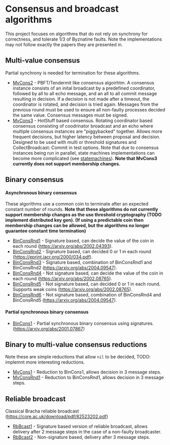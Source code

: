 # Consensus and broadcast algorithms

This project focuses on algorithms that do not rely on synchrony
for correctness, and tolerate 1/3 of Byznatine faults.
Note the implementations may not follow exactly the papers
they are presented in.

## Multi-value consensus
Partial synchrony is needed for termination for these algorithms.
- [MvCons2](../consensus/cons/mvcons2) - PBFT/Tendermit like consensus algoirhtm.
A consensus instance consists of an inital broadcast by a predefined
coordinator, followed by all to all echo message, and an all to all commit message
resulting in decision. If a decision is not made after a timeout, the coordinator
is rotated, and decision is tried again. Messages from the previous
round must be used to ensure all non-faulty processes decided the same value.
Consensus messages must be signed.
- [MvCons3](../consensus/cons/mvcons2) - HotStuff based consensus. Rotating
coordinator based consensus consisting of coodrinator broadcast and
an echo where multiple consensus instances are "piggybacked" together.
Allows more frequent decisions, but higher latency between proposal and decision.
Designed to be used with multi or threshold signatures and CollectBroadcast: Commit
in test options.
Note that due to consensus instances being run in parallel,
state machines implementations can become more complicated
(see [statemachines](statemachines.md)).
**Note that MvCons3 currently does not support membership changes.**

## Binary consensus

#### Asynchronous binary consensus
These algorithms use a common coin to terminate
after an expected constant number of rounds.
**Note that these algorithms do not currently support membership changes
as the use threshold cryptography (TODO implement distributed key gen).
(If using a predictable coin then membership changes can be allowed,
but the algorithms no longer guarantee constant time termination)**

- [BinConsRnd1](../consensus/cons/bincoinsrnd1) - Signature based, can
decide the value of the coin in each round (https://arxiv.org/abs/2002.04393). 
- [BinConsRnd2](../consensus/cons/bincoinsrnd2) - Signature based,
can decided 0 or 1 in each round (https://eprint.iacr.org/2000/034.pdf).
- [BinConsRnd3](../consensus/cons/bincoinsrnd3) - Signature based, combination
of BinConsRnd1 and BinConsRnd2 (https://arxiv.org/abs/2004.09547).
- [BinConsRnd4](../consensus/cons/bincoinsrnd4) - Not signature based, can
                                                  decide the value of the coin in each round (https://arxiv.org/abs/2002.08765). 
- [BinConsRnd5](../consensus/cons/bincoinsrnd5) - Not signature based,
can decided 0 or 1 in each round. Supports weak coins (https://arxiv.org/abs/2002.08765).
- [BinConsRnd6](../consensus/cons/bincoinsrnd6) - Not signature based,
combination of BinConsRnd4 and BinConsRnd5 (https://arxiv.org/abs/2004.09547).

#### Partial synchronous binary consensus

- [BinCons1](../consensus/cons/bincoins1) - Partial synchronous binary
consensus using signatures. (https://arxiv.org/abs/2001.07867)


## Binary to multi-value consensus reductions
Note these are simple reductions that allow ``nil`` to be decided,
TODO: implemnt more interesting reductions.
- [MvCons1](../consensus/cons/mvcons1) - Reduction to BinCons1, allows decision
in 3 message steps.
- [MvConsRnd1](../consensus/cons/mvcons1) - Reduction to BinConsRnd1, allows decision
                                            in 3 message steps.

## Reliable broadcast
Classical Bracha reliable broadcast (https://core.ac.uk/download/pdf/82523202.pdf)
- [RbBcast1](../consensus/cons/rbbcast1) - Signature based version of reliable broadcast,
allows delivery after 2 message steps in the case of a non-faulty broadcaster.
- [RbBcast2](../consensus/cons/rbbcast2) - Non-signature based, delivery after 3 message steps.
